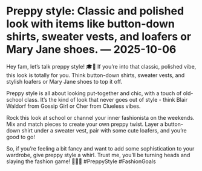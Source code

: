 # Preppy style: Classic and polished look with items like button-down shirts, sweater vests, and loafers or Mary Jane shoes. — 2025-10-06

Hey fam, let’s talk preppy style! 🎓👗 If you’re into that classic, polished vibe, this look is totally for you. Think button-down shirts, sweater vests, and stylish loafers or Mary Jane shoes to top it off.

Preppy style is all about looking put-together and chic, with a touch of old-school class. It’s the kind of look that never goes out of style - think Blair Waldorf from Gossip Girl or Cher from Clueless vibes.

Rock this look at school or channel your inner fashionista on the weekends. Mix and match pieces to create your own preppy twist. Layer a button-down shirt under a sweater vest, pair with some cute loafers, and you’re good to go!

So, if you’re feeling a bit fancy and want to add some sophistication to your wardrobe, give preppy style a whirl. Trust me, you’ll be turning heads and slaying the fashion game! 💁‍♀️✨ #PreppyStyle #FashionGoals